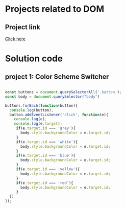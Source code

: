 # Projects related to DOM

## Project link
[Click here](https://stackblitz.com/edit/stackblitz-starters-5gyzaz?file=page2.html)
# Solution code

## project 1: Color Scheme Switcher

```javascript

const buttons = document.querySelectorAll('.button');
const body = document.querySelector("body")

buttons.forEach(function(button){
  console.log(button);
  button.addEventListener('click', function(e){
    console.log(e);
    console.log(e.target);
     if(e.target.id === 'grey'){
       body.style.backgroundColor = e.target.id;
     }
     if(e.target.id === 'white'){
       body.style.backgroundColor = e.target.id;
     }
     if(e.target.id === 'blue'){
       body.style.backgroundColor = e.target.id;
     }
     if(e.target.id === 'yellow'){
       body.style.backgroundColor = e.target.id;
     }
     if(e.target.id === 'red'){
       body.style.backgroundColor = e.target.id;
     }
  })
});
        
```
